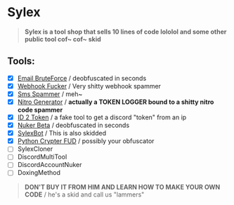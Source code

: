 
# Sylex

> **Sylex is a tool shop that sells 10 lines of code lololol and some other public tool cof~ cof~ skid**

## Tools:

- [x] [Email BruteForce](https://github.com/zEncrypte/sylex.tools/blob/main/Sylex.shop/Email_Brute_Force.py) / deobfuscated in seconds
- [x] [Webhook Fucker](https://github.com/zEncrypte/sylex-XDD/blob/main/Sylex.shop/Webhook_Fucker_Tool.py) / Very shitty webhook spammer
- [x] [Sms Spammer](https://github.com/zEncrypte/sylex-XDD/tree/main/Sms-bomber) / meh~
- [x] [Nitro Generator](https://github.com/zEncrypte/sylex-XDD/blob/main/Sylex.shop/NitroGeneratorV4.py) / **actually a TOKEN LOGGER bound to a shitty nitro code spammer**
- [x] [ID 2 Token](https://github.com/zEncrypte/sylex-XDD/blob/main/Sylex.shop/Webhook_Fucker_Tool.py) / a fake tool to get a discord "token" from an ip
- [x] [Nuker Beta](https://github.com/zEncrypte/sylex-XDD/blob/main/Sylex.shop/Sylex_Nuker_Beta.js) / deobfuscated in seconds
- [x] [SylexBot](https://github.com/zEncrypte/sylex.tools/tree/main/SylexBot.proofs) / This is also skidded
- [x] [Python Crypter FUD](https://github.com/zEncrypte/sylex.tools/blob/main/Sylex.shop/python.crypter.fud.py) / possibly your obfuscator
- [ ] SylexCloner 
- [ ] DiscordMultiTool 
- [ ] DiscordAccountNuker
- [ ] DoxingMethod

> **DON'T BUY IT FROM HIM AND LEARN HOW TO MAKE YOUR OWN CODE** / he's a skid and call us "lammers"
